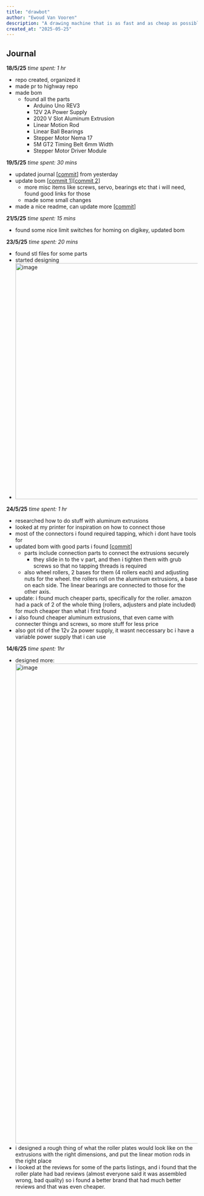 ```yaml
---
title: "drawbot"
author: "Ewoud Van Vooren"
description: "A drawing machine that is as fast and as cheap as possible"
created_at: "2025-05-25"
---
```


## Journal
**18/5/25** *time spent: 1 hr*
 - repo created, organized it
 - made pr to highway repo
 - made bom
    - found all the parts
        - Arduino Uno REV3
        - 12V 2A Power Supply
        - 2020 V Slot Aluminum Extrusion
        - Linear Motion Rod
        - Linear Ball Bearings
        - Stepper Motor Nema 17
        - 5M GT2 Timing Belt 6mm Width
        - Stepper Motor Driver Module

**19/5/25** *time spent: 30 mins*
 - updated journal [[commit](https://github.com/EwoudVV/drawbot/commit/50e35cfa68b8b6b28bf3ccec420033e38243821c)] from yesterday
 - update bom [[commit 1](https://github.com/EwoudVV/drawbot/commit/d7c03af33f3740dc8db9d91a1a45316af86a2cfb)][[commit 2](https://github.com/EwoudVV/drawbot/commit/1cbc16131d8af86ff61878edf334b16d864162b7)]
    - more misc items like screws, servo, bearings etc that i will need, found good links for those
    - made some small changes
 - made a nice readme, can update more [[commit](https://github.com/EwoudVV/drawbot/commit/9d6c27ab3a7f5787f335faa75507cd3d0add2d44)]

**21/5/25** *time spent: 15 mins*
 - found some nice limit switches for homing on digikey, updated bom

**23/5/25** *time spent: 20 mins*
 - found stl files for some parts
 - started designing
 - <img width="622" alt="image" src="https://github.com/user-attachments/assets/43933af5-9d0d-4029-b5b1-4ff4d70892e5" />

**24/5/25** *time spent: 1 hr*
 - researched how to do stuff with aluminum extrusions
 - looked at my printer for inspiration on how to connect those
 - most of the connectors i found required tapping, which i dont have tools for
 - updated bom with good parts i found [[commit](https://github.com/EwoudVV/drawbot/commit/4ae2a4a4eb12693b451b2eabf4d3502016529dd1)]
     - parts include connection parts to connect the extrusions securely
         - they slide in to the v part, and then i tighten them with grub screws so that no tapping threads is required
     - also wheel rollers, 2 bases for them (4 rollers each) and adjusting nuts for the wheel. the rollers roll on the aluminum extrusions, a base on each side. The linear bearings are connected to those for the other axis.
 - update: i found much cheaper parts, specifically for the roller. amazon had a pack of 2 of the whole thing (rollers, adjusters and plate included) for much cheaper than what i first found
 - i also found cheaper aluminum extrusions, that even came with connecter things and screws, so more stuff for less price
 - also got rid of the 12v 2a power supply, it wasnt neccessary bc i have a variable power supply that i can use

**14/6/25** *time spent: 1hr*
 - designed more: <img width="1265" alt="image" src="https://github.com/user-attachments/assets/774a2857-dc24-4615-b987-1174145fadbc" />
 - i designed a rough thing of what the roller plates would look like on the extrusions with the right dimensions, and put the linear motion rods in the right place
 - i looked at the reviews for some of the parts listings, and i found that the roller plate had bad reviews (almost everyone said it was assembled wrong, bad quality) so i found a better brand that had much better reviews and that was even cheaper.

